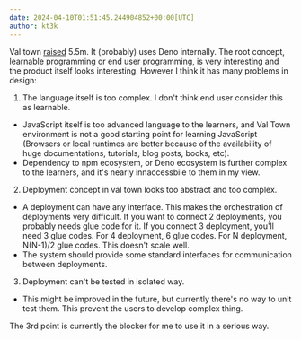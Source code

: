 ```yaml
---
date: 2024-04-10T01:51:45.244904852+00:00[UTC]
author: kt3k
---
```

Val town [raised](https://blog.val.town/blog/seed/) 5.5m. It (probably) uses Deno internally. The root concept, learnable programming or end user programming, is very interesting and the product itself looks interesting. However I think it has many problems in design:

1. The language itself is too complex. I don't think end user consider this as learnable.
  - JavaScript itself is too advanced language to the learners, and Val Town environment is not a good starting point for learning JavaScript (Browsers or local runtimes are better because of the availability of huge documentations, tutorials, blog posts, books, etc).
  - Dependency to npm ecosystem, or Deno ecosystem is further complex to the learners, and it's nearly innaccessbile to them in my view.
2. Deployment concept in val town looks too abstract and too complex.
  - A deployment can have any interface. This makes the orchestration of deployments very difficult. If you want to connect 2 deployments, you probably needs glue code for it. If you connect 3 deployment, you'll need 3 glue codes. For 4 deployment, 6 glue codes. For N deployment, N(N-1)/2 glue codes. This doesn't scale well.
  - The system should provide some standard interfaces for communication between deployments.
3. Deployment can't be tested in isolated way.
  - This might be improved in the future, but currently there's no way to unit test them. This prevent the users to develop complex thing.

The 3rd point is currently the blocker for me to use it in a serious way.
